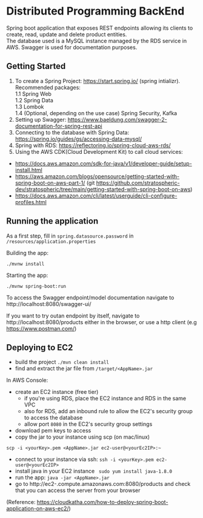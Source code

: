 # Distributed Programming BackEnd

Spring boot application that exposes REST endpoints allowing its clients to create, read, update and delete product entities.    
The database used is a MySQL instance managed by the RDS service in AWS. Swagger is used for documentation purposes.

## Getting Started
1. To create a Spring Project: https://start.spring.io/ (spring intializr). Recommended packages:    
1.1 Spring Web    
1.2 Spring Data    
1.3  Lombok    
1.4 (Optional, depending on the use case) Spring Security, Kafka
1. Setting up Swagger: https://www.baeldung.com/swagger-2-documentation-for-spring-rest-api       
1. Connecting to the database with Spring Data: https://spring.io/guides/gs/accessing-data-mysql/
1. Spring with RDS: https://reflectoring.io/spring-cloud-aws-rds/
1. Using the AWS CDK(Cloud Development Kit) to call cloud services:
- https://docs.aws.amazon.com/sdk-for-java/v1/developer-guide/setup-install.html
- https://aws.amazon.com/blogs/opensource/getting-started-with-spring-boot-on-aws-part-1/ (git https://github.com/stratospheric-dev/stratospheric/tree/main/getting-started-with-spring-boot-on-aws) 
- https://docs.aws.amazon.com/cli/latest/userguide/cli-configure-profiles.html

## Running the application 
As a first step, fill in `spring.datasource.password` in `/resources/application.properties`

Building the app:
```
./mvnw install
```
Starting the app:
```
./mvnw spring-boot:run

```
To access the Swagger endpoint/model documentation navigate to http://localhost:8080/swagger-ui/

If you want to try outan endpoint by itself, navigate to http://localhost:8080/products either in the browser, or use a http client (e.g https://www.postman.com/)

## Deploying to EC2

- build the project `./mvn clean install`
- find and extract the jar file from `/target/<AppName>.jar`

In AWS Console:

- create an EC2 instance (free tier)
    - if you're using RDS, place the EC2 instance and RDS in the same VPC
    - also for RDS, add an inbound rule to allow the EC2's security group to access the database
    - allow port `8080` in the EC2's security group settings
- download pem keys to access
- copy the jar to your instance using scp (on mac/linux)
```
scp -i <yourKey>.pem <AppName>.jar ec2-user@<yourEc2IP>:~
```
- connect to your instance via ssh: `ssh -i <yourKey>.pem ec2-user@<yourEc2IP>`
- install java in your EC2 instance ` sudo yum install java-1.8.0`
- run the app: `java -jar <AppName>.jar`
- go to http://ec2-<yourInstanceId>.compute.amazonaws.com:8080/products and check that you can access the server from your browser

(Reference: https://cloudkatha.com/how-to-deploy-spring-boot-application-on-aws-ec2/)
